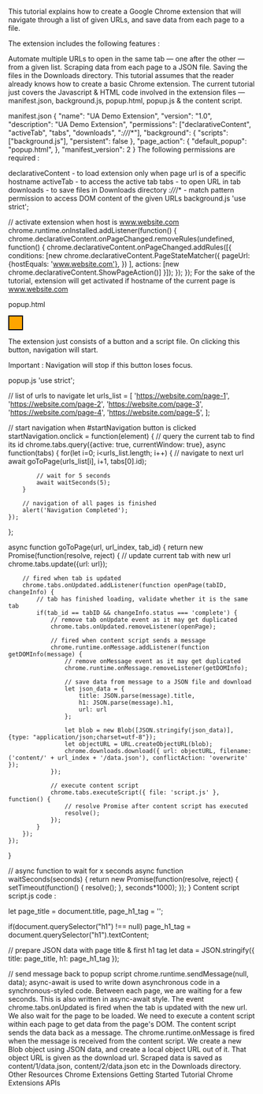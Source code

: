 This tutorial explains how to create a Google Chrome extension that will navigate through a list of given URLs, and save data from each page to a file.

The extension includes the following features :

Automate multiple URLs to open in the same tab — one after the other — from a given list.
Scraping data from each page to a JSON file.
Saving the files in the Downloads directory.
This tutorial assumes that the reader already knows how to create a basic Chrome extension. The current tutorial just covers the Javascript & HTML code involved in the extension files — manifest.json, background.js, popup.html, popup.js & the content script.

manifest.json
{
	"name": "UA Demo Extension",
	"version": "1.0",
	"description": "UA Demo Extension",
	"permissions": ["declarativeContent", "activeTab", "tabs", "downloads", "*://*/*"],
	"background": {
    	"scripts": ["background.js"],
      	"persistent": false
    },
    "page_action": {
    	"default_popup": "popup.html",
    },
	"manifest_version": 2
}
The following permissions are required :

declarativeContent - to load extension only when page url is of a specific hostname
activeTab - to access the active tab
tabs - to open URL in tab
downloads - to save files in Downloads directory
*://*/* - match pattern permission to access DOM content of the given URLs
background.js
'use strict';

// activate extension when host is www.website.com
chrome.runtime.onInstalled.addListener(function() {
	chrome.declarativeContent.onPageChanged.removeRules(undefined, function() {
		chrome.declarativeContent.onPageChanged.addRules([{
				conditions: [new chrome.declarativeContent.PageStateMatcher({
					pageUrl: {hostEquals: 'www.website.com'},
				})
			],
		    actions: [new chrome.declarativeContent.ShowPageAction()]
		}]);
	});
});
For the sake of the tutorial, extension will get activated if hostname of the current page is www.website.com

popup.html
<!DOCTYPE html>
<html>
<head>
<style>
button {
    height: 30px;
    width: 30px;
    outline: none;
    border: none;
    background-color: orange;
    border: 2px solid #000000;
}
</style>
</head>

<body>

<button id="startNavigation"></button>
<script src="popup.js"></script>

</body>
<html>
The extension just consists of a button and a script file. On clicking this button, navigation will start.

Important : Navigation will stop if this button loses focus.

popup.js
'use strict';

// list of urls to navigate
let urls_list = [
	'https://website.com/page-1',
	'https://website.com/page-2',
	'https://website.com/page-3',
	'https://website.com/page-4',
	'https://website.com/page-5',
];

// start navigation when #startNavigation button is clicked
startNavigation.onclick = function(element) {
	// query the current tab to find its id
	chrome.tabs.query({active: true, currentWindow: true}, async function(tabs) {
		for(let i=0; i<urls_list.length; i++) {
			// navigate to next url
			await goToPage(urls_list[i], i+1, tabs[0].id);
			
			// wait for 5 seconds
			await waitSeconds(5);
		}

		// navigation of all pages is finished
		alert('Navigation Completed');
	});
};

async function goToPage(url, url_index, tab_id) {
	return new Promise(function(resolve, reject) {
		// update current tab with new url
		chrome.tabs.update({url: url});
		
		// fired when tab is updated
		chrome.tabs.onUpdated.addListener(function openPage(tabID, changeInfo) {
			// tab has finished loading, validate whether it is the same tab
			if(tab_id == tabID && changeInfo.status === 'complete') {
				// remove tab onUpdate event as it may get duplicated
				chrome.tabs.onUpdated.removeListener(openPage);

				// fired when content script sends a message
				chrome.runtime.onMessage.addListener(function getDOMInfo(message) {
					// remove onMessage event as it may get duplicated
					chrome.runtime.onMessage.removeListener(getDOMInfo);

					// save data from message to a JSON file and download
					let json_data = {
						title: JSON.parse(message).title,
						h1: JSON.parse(message).h1,
						url: url
					};

					let blob = new Blob([JSON.stringify(json_data)], {type: "application/json;charset=utf-8"});
					let objectURL = URL.createObjectURL(blob);
					chrome.downloads.download({ url: objectURL, filename: ('content/' + url_index + '/data.json'), conflictAction: 'overwrite' });
				});

				// execute content script
				chrome.tabs.executeScript({ file: 'script.js' }, function() {
					// resolve Promise after content script has executed
					resolve();
				});
			}
		});
	});
}

// async function to wait for x seconds 
async function waitSeconds(seconds) {
	return new Promise(function(resolve, reject) {
		setTimeout(function() {
			resolve();
		}, seconds*1000);
	});
}
Content script script.js code :

let page_title = document.title,
	page_h1_tag = '';

if(document.querySelector("h1") !== null)
	page_h1_tag = document.querySelector("h1").textContent;

// prepare JSON data with page title & first h1 tag
let data = JSON.stringify({ title: page_title, h1: page_h1_tag });

// send message back to popup script
chrome.runtime.sendMessage(null, data);
async-await is used to write down asynchronous code in a synchronous-styled code.
Between each page, we are waiting for a few seconds. This is also written in async-await style.
The event chrome.tabs.onUpdated is fired when the tab is updated with the new url. We also wait for the page to be loaded.
We need to execute a content script within each page to get data from the page's DOM. The content script sends the data back as a message.
The chrome.runtime.onMessage is fired when the message is received from the content script.
We create a new Blob object using JSON data, and create a local object URL out of it. That object URL is given as the download url.
Scraped data is saved as content/1/data.json, content/2/data.json etc in the Downloads directory.
Other Resources
Chrome Extensions Getting Started Tutorial
Chrome Extensions APIs